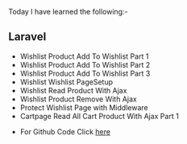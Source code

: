 Today I have learned the following:-

## Laravel
- Wishlist Product Add To Wishlist Part 1
- Wishlist Product Add To Wishlist Part 2
- Wishlist Product Add To Wishlist Part 3
- Wishlist Wishlist PageSetup
- Wishlist Read Product With Ajax
- Wishlist Product Remove With Ajax
- Protect Wishlist Page with Middleware
- Cartpage Read All Cart Product With Ajax Part 1


* For Github Code Click [here](https://github.com/Vishal-sarkar/Advanced-Ecommerce-Website/commit/137318f05b10039478eb7e0eb6b9b4fbc202304d)
